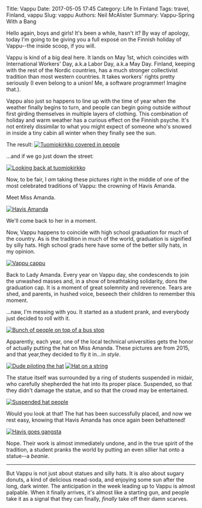 Title: Vappu
Date: 2017-05-05 17:45
Category: Life In Finland
Tags: travel, Finland, vappu
Slug: vappu
Authors: Neil McAlister
Summary: Vappu-Spring With a Bang

Hello again, boys and girls! It's been a while, hasn't it? By way of apology, today I'm going to be giving you a full exposé on the Finnish holiday of Vappu--the inside scoop, if you will.

Vappu is kind of a big deal here. It lands on May 1st, which coincides with International Workers' Day, a.k.a Labor Day, a.k.a May Day. Finland, keeping with the rest of the Nordic countries, has a much stronger collectivist tradition than most western countries. It takes workers' rights pretty seriously (I even belong to a union! Me, a software programmer! Imagine that.).

Vappu also just so happens to line up with the time of year when the weather finally begins to turn, and people can begin going outside _without_ first girding themselves in multiple layers of clothing. This combination of holiday and warm weather has a curious effect on the Finnish psyche. It's not entirely dissimilar to what you might expect of someone who's snowed in inside a tiny cabin all winter when they finally see the sun.

The result:
[![Tuomiokirkko covered in people]({photo}/2015/WP_20150430_17_41_58_Pro.jpg)]({filename}images/2015/WP_20150430_17_41_58_Pro.jpg "The Cathedral of Judgement looking awfully festive")

...and if we go just down the street:

[![Looking back at tuomiokirkko]({photo}/2015/WP_20150430_17_29_46_Pro.jpg)]({filename}images/2015/WP_20150430_17_29_46_Pro.jpg "It Don't Stop")

Now, to be fair, I _am_ taking these pictures right in the middle of one of the most celebrated traditions of Vappu: the crowning of Havis Amanda.

Meet Miss Amanda.

[![Havis Amanda]({photo}havis_amanda.jpg)]({filename}images/havis_amanda.jpg "She's hot and she knows it")

We'll come back to her in a moment.

Now, Vappu happens to coincide with high school graduation for much of the country. As is the tradition in much of the world, graduation is signified by silly hats. High school grads here have some of the better silly hats, in my opinion.

[![Vappu cappu]({photo}highschoolhat.jpg)]({filename}images/highschoolhat.jpg "It seriously looks like a navy sailor's hat. Is it just me?")

Back to Lady Amanda. Every year on Vappu day, she condescends to join the unwashed masses and, in a show of breathtaking solidarity, dons the graduation cap. It is a moment of great solemnity and reverence. Tears are shed, and parents, in hushed voice, beseech their children to remember this moment.

...naw, I'm messing with you. It started as a student prank, and everybody just decided to roll with it.

[![Bunch of people on top of a bus stop]({photo}2015/busstop.jpg)]({filename}images/2015/busstop.jpg "Such reverence") 

Apparently, each year, one of the local technical universities gets the honor of actually putting the hat on Miss Amanda. These pictures are from 2015, and that year,they decided to fly it in...in _style_.

[![Dude piloting the hat]({photo}2015/WP_20150430_17_55_52_Pro.jpg)]({filename}/images/2015/WP_20150430_17_55_52_Pro.jpg "'don't drop it don't drop it don't drop it'") [![Hat on a string]({photo}2015/WP_20150430_17_55_36_Pro.jpg)]({filename}/2015/images/WP_20150430_17_55_36_Pro.jpg "I wonder where they kept it beforehand?")

The statue itself was surrounded by a ring of students suspended in midair, who carefully shepherded the hat into its proper place. Suspended, so that they didn't damage the statue, and so that the crowd may be entertained.

[![Suspended hat people]({photo}/2015/airretreat.jpg)]({filename}/images/2015/airretreat.jpg "The Hatenndants")

Would you look at that! The hat has been successfully placed, and now we rest easy, knowing that Havis Amanda has once again been behattened!

[![Havis goes gangsta]({photo}/2015/beanietime.jpg)]({filename}/images/2015/beanietime.jpg "She's trying to appeal to Kids These Days")

Nope. Their work is almost immediately undone, and in the true spirit of the tradition, a student pranks the world by putting an even sillier hat onto a statue--a _beanie_.

<hr/>

But Vappu is not just about statues and silly hats. It is also about sugary donuts, a kind of delicious mead-soda, and enjoying some sun after the long, dark winter. The anticipation in the week leading up to Vappu is almost palpable. When it finally arrives, it's almost like a starting gun, and people take it as a signal that they can finally, _finally_ take off their damn scarves.